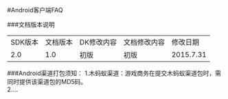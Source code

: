 #Android客户端FAQ

###文档版本说明
<table>
<tr>
<td>SDK版本</td><td>文档版本</td> <td>DK修改内容</td> <td>文档修改内容</td> <td>修改日期</td>
</tr>
<tr>
<td>2.0 </td><td>1.0</td> <td>初版</td> <td>初版</td> <td>2015.7.31</td>
</tr>
</table>

###Android渠道打包须知：
1.木蚂蚁渠道：游戏商务在提交木蚂蚁渠道包时，需同时提供该渠道包的MD5码。</br>
2....
